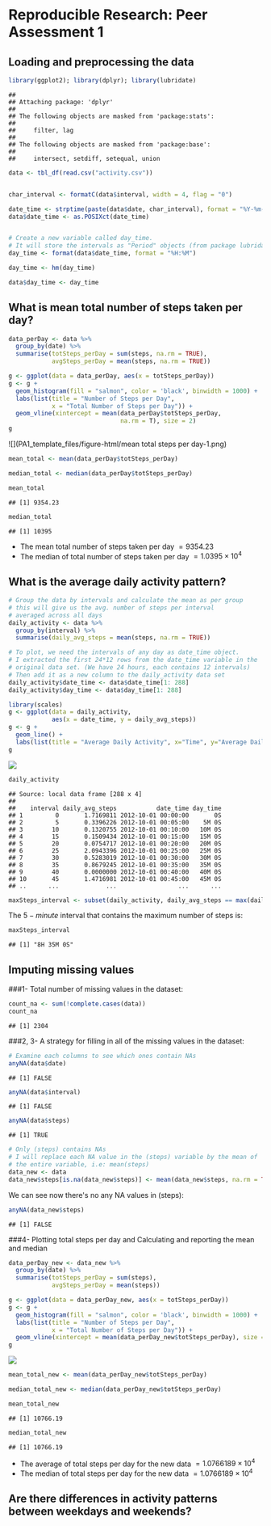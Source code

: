 # Reproducible Research: Peer Assessment 1


## Loading and preprocessing the data

```r
library(ggplot2); library(dplyr); library(lubridate)
```

```
## 
## Attaching package: 'dplyr'
## 
## The following objects are masked from 'package:stats':
## 
##     filter, lag
## 
## The following objects are masked from 'package:base':
## 
##     intersect, setdiff, setequal, union
```

```r
data <- tbl_df(read.csv("activity.csv"))


char_interval <- formatC(data$interval, width = 4, flag = "0")

date_time <- strptime(paste(data$date, char_interval), format = "%Y-%m-%d %H%M")
data$date_time <- as.POSIXct(date_time)


# Create a new variable called day_time.
# It will store the intervals as "Period" objects (from package lubridate)
day_time <- format(data$date_time, format = "%H:%M")

day_time <- hm(day_time)

data$day_time <- day_time
```



## What is mean total number of steps taken per day?


```r
data_perDay <- data %>%
  group_by(date) %>%
  summarise(totSteps_perDay = sum(steps, na.rm = TRUE),
            avgSteps_perDay = mean(steps, na.rm = TRUE))

g <- ggplot(data = data_perDay, aes(x = totSteps_perDay))
g <- g + 
  geom_histogram(fill = "salmon", color = 'black', binwidth = 1000) +
  labs(list(title = "Number of Steps per Day", 
            x = "Total Number of Steps per Day")) +
  geom_vline(xintercept = mean(data_perDay$totSteps_perDay, 
                               na.rm = T), size = 2)
g
```

![](PA1_template_files/figure-html/mean total steps per day-1.png) 

```r
mean_total <- mean(data_perDay$totSteps_perDay)

median_total <- median(data_perDay$totSteps_perDay)

mean_total
```

```
## [1] 9354.23
```

```r
median_total
```

```
## [1] 10395
```

- The mean total number of steps taken per day $= 9354.23$
- The median of total number of steps taken per day $= 1.0395\times 10^{4}$

## What is the average daily activity pattern?


```r
# Group the data by intervals and calculate the mean as per group
# this will give us the avg. number of steps per interval 
# averaged across all days
daily_activity <- data %>%
  group_by(interval) %>%
  summarise(daily_avg_steps = mean(steps, na.rm = TRUE))

# To plot, we need the intervals of any day as date_time object.
# I extracted the first 24*12 rows from the date_time variable in the 
# original data set. (We have 24 hours, each contains 12 intervals)
# Then add it as a new column to the daily_activity data set
daily_activity$date_time <- data$date_time[1: 288]
daily_activity$day_time <- data$day_time[1: 288]

library(scales)
g <- ggplot(data = daily_activity, 
            aes(x = date_time, y = daily_avg_steps)) 
g <- g + 
  geom_line() +
  labs(list(title = "Average Daily Activity", x="Time", y="Average Daily Steps"))
g
```

![](PA1_template_files/figure-html/unnamed-chunk-1-1.png) 

```r
daily_activity
```

```
## Source: local data frame [288 x 4]
## 
##    interval daily_avg_steps           date_time day_time
## 1         0       1.7169811 2012-10-01 00:00:00       0S
## 2         5       0.3396226 2012-10-01 00:05:00    5M 0S
## 3        10       0.1320755 2012-10-01 00:10:00   10M 0S
## 4        15       0.1509434 2012-10-01 00:15:00   15M 0S
## 5        20       0.0754717 2012-10-01 00:20:00   20M 0S
## 6        25       2.0943396 2012-10-01 00:25:00   25M 0S
## 7        30       0.5283019 2012-10-01 00:30:00   30M 0S
## 8        35       0.8679245 2012-10-01 00:35:00   35M 0S
## 9        40       0.0000000 2012-10-01 00:40:00   40M 0S
## 10       45       1.4716981 2012-10-01 00:45:00   45M 0S
## ..      ...             ...                 ...      ...
```

```r
maxSteps_interval <- subset(daily_activity, daily_avg_steps == max(daily_avg_steps))$day_time
```

The $5-minute$ interval that contains the maximum number of steps is: 

```r
maxSteps_interval
```

```
## [1] "8H 35M 0S"
```



## Imputing missing values
###1- Total number of missing values in the dataset:

```r
count_na <- sum(!complete.cases(data))
count_na
```

```
## [1] 2304
```

###2, 3- A strategy for filling in all of the missing values in the dataset:

```r
# Examine each columns to see which ones contain NAs
anyNA(data$date)
```

```
## [1] FALSE
```

```r
anyNA(data$interval)
```

```
## [1] FALSE
```

```r
anyNA(data$steps)
```

```
## [1] TRUE
```

```r
# Only (steps) contains NAs
# I will replace each NA value in the (steps) variable by the mean of
# the entire variable, i.e: mean(steps)
data_new <- data
data_new$steps[is.na(data_new$steps)] <- mean(data_new$steps, na.rm = TRUE)
```

We can see now there's no any NA values in (steps):

```r
anyNA(data_new$steps)
```

```
## [1] FALSE
```

###4- Plotting total steps per day and Calculating and reporting the mean and median


```r
data_perDay_new <- data_new %>%
  group_by(date) %>%
  summarise(totSteps_perDay = sum(steps),
            avgSteps_perDay = mean(steps))

g <- ggplot(data = data_perDay_new, aes(x = totSteps_perDay))
g <- g + 
  geom_histogram(fill = "salmon", color = 'black', binwidth = 1000) +
  labs(list(title = "Number of Steps per Day", 
            x = "Total Number of Steps per Day")) +
  geom_vline(xintercept = mean(data_perDay_new$totSteps_perDay), size = 2)
g
```

![](PA1_template_files/figure-html/unnamed-chunk-6-1.png) 

```r
mean_total_new <- mean(data_perDay_new$totSteps_perDay)

median_total_new <- median(data_perDay_new$totSteps_perDay)

mean_total_new
```

```
## [1] 10766.19
```

```r
median_total_new 
```

```
## [1] 10766.19
```

- The average of total steps per day for the new data $= 1.0766189\times 10^{4}$
- The median of total steps per day for the new data $= 1.0766189\times 10^{4}$ 


## Are there differences in activity patterns between weekdays and weekends?



